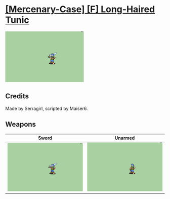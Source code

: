 # [\[Mercenary-Case\] \[F\] Long-Haired Tunic](./%5BMercenary-Case%5D%20%5BF%5D%20Long-Haired%20Tunic)

<img src="./1.%20Sword/Sword_000.png" alt="[Mercenary-Case] [F] Long-Haired Tunic standing" />

## Credits

Made by Serragirl, scripted by Maiser6.

## Weapons


|Sword |Unarmed |
|  :---: | :---: |
| <img alt="Sword animation" src="./1.%20Sword/Sword.gif" /> | <img alt="Unarmed animation" src="./8.%20Unarmed/Unarmed.gif" /> |
